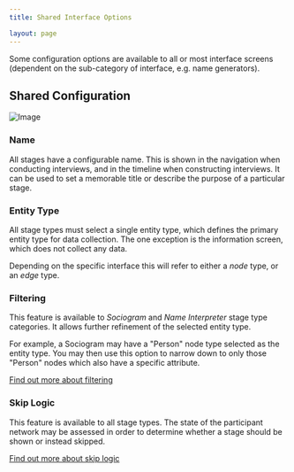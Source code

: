 ```yaml
---
title: Shared Interface Options

layout: page
---
```


Some configuration options are available to all or most interface screens (dependent on the sub-category of interface, e.g. name generators).

## Shared Configuration

![Image](/assets/img/interface-documentation/shared/shared-configuration.png)

### Name

All stages have a configurable name. This is shown in the navigation when conducting interviews, and in the timeline when constructing interviews. It can be used to set a memorable title or describe the purpose of a particular stage.

### Entity Type

All stage types must select a single entity type, which defines the primary entity type for data collection. The one exception is the information screen, which does not collect any data.

Depending on the specific interface this will refer to either a _node_ type, or an _edge_ type.

### Filtering

This feature is available to _Sociogram_ and _Name Interpreter_ stage type categories. It allows further refinement of the selected entity type.

For example, a Sociogram may have a "Person" node type selected as the entity type. You may then use this option to narrow down to only those "Person" nodes which also have a specific attribute.

[Find out more about filtering](/en/desktop/key-concepts/network-filtering)

### Skip Logic

This feature is available to all stage types. The state of the participant network may be assessed in order to determine whether a stage should be shown or instead skipped.

[Find out more about skip logic](/en/desktop/key-concepts/skip-logic)
